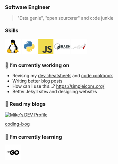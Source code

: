 ### Software Engineer
> "Data genie", "open sourcerer" and code junkie


### Skills

<img src="https://raw.githubusercontent.com/github/explore/6c6508f34230f0ac0d49e847a326429eefbfc030/topics/linux/linux.png"
     alt="shell icon"
     width="50" height="50" />
<img src="https://raw.githubusercontent.com/github/explore/6c6508f34230f0ac0d49e847a326429eefbfc030/topics/python/python.png"
     alt="python icon"
     width="50" height="50" />
<img src="https://raw.githubusercontent.com/github/explore/6c6508f34230f0ac0d49e847a326429eefbfc030/topics/javascript/javascript.png"
     alt="javascript icon"
     width="50" height="50" />
<img src="https://raw.githubusercontent.com/github/explore/6c6508f34230f0ac0d49e847a326429eefbfc030/topics/bash/bash.png"
     alt="bash icon"
     width="50" height="50" />
<img src="https://raw.githubusercontent.com/github/explore/6c6508f34230f0ac0d49e847a326429eefbfc030/topics/jekyll/jekyll.png"
     alt="jekyll icon"
     width="50" height="50" />


### 🔭 I’m currently working on

- Revising my [dev cheatsheets](https://github.com/MichaelCurrin/dev-cheatsheets/) and [code cookbook](https://github.com/MichaelCurrin/code-cookbook)
- Writing better blog posts
- How can I use this...? https://simpleicons.org/ 
- Better Jekyll sites and designing websites

### 📜 Read my blogs

<a href="https://dev.to/michaelcurrin">
  <img src="https://d2fltix0v2e0sb.cloudfront.net/dev-badge.svg" alt="Mike's DEV Profile" height="30" width="30">
</a>

[coding-blog](https://michaelcurrin.github.io/coding-blog/)

### 🌱 I’m currently learning

<img src="https://raw.githubusercontent.com/github/explore/6c6508f34230f0ac0d49e847a326429eefbfc030/topics/go/go.png"
     alt="go icon"
     width="50" height="50" />


<!--
**MichaelCurrin/MichaelCurrin** is a ✨ _special_ ✨ repository because its `README.md` (this file) appears on your GitHub profile.

Here are some ideas to get you started:

- 👯 I’m looking to collaborate on ...
- 🤔 I’m looking for help with ...
- 💬 Ask me about ...
- 📫 How to reach me: ...
- ⚡ Fun fact: ...
-->
